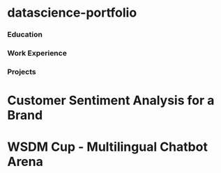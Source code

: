 # datascience-portfolio

### Education

### Work Experience

### Projects

# Customer Sentiment Analysis for a Brand
# WSDM Cup - Multilingual Chatbot Arena
